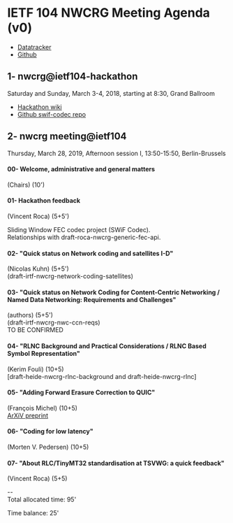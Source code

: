 # IETF 104 NWCRG Meeting Agenda (v0)

* [Datatracker](https://datatracker.ietf.org/rg/nwcrg/) 
* [Github](https://github.com/irtf-nwcrg/rg-materials/)


## 1- nwcrg@ietf104-hackathon

Saturday and Sunday, March 3-4, 2018, starting at 8:30, Grand Ballroom

* [Hackathon wiki](https://trac.ietf.org/trac/ietf/meeting/wiki/104hackathon)    
* [Github swif-codec repo](https://github.com/irtf-nwcrg/swif-codec)    


## 2- nwcrg meeting@ietf104

Thursday, March 28, 2019, Afternoon session I, 13:50-15:50, Berlin-Brussels

#### 00- Welcome, administrative and general matters
(Chairs) (10')

#### 01- Hackathon feedback
(Vincent Roca) (5+5')    

Sliding Window FEC codec project (SWiF Codec).    
Relationships with draft-roca-nwcrg-generic-fec-api.

#### 02- "Quick status on Network coding and satellites I-D"
(Nicolas Kuhn) (5+5')    
(draft-irtf-nwcrg-network-coding-satellites)

#### 03- "Quick status on Network Coding for Content-Centric Networking / Named Data Networking: Requirements and Challenges"
(authors) (5+5')    
(draft-irtf-nwcrg-nwc-ccn-reqs)    
TO BE CONFIRMED

#### 04- "RLNC Background and Practical Considerations / RLNC Based Symbol Representation"
(Kerim Fouli) (10+5)    
[draft-heide-nwcrg-rlnc-background and draft-heide-nwcrg-rlnc]

#### 05- "Adding Forward Erasure Correction to QUIC"
(François Michel) (10+5)    
[ArXiV preprint](https://arxiv.org/pdf/1809.04822.pdf)

#### 06- "Coding for low latency" 
(Morten V. Pedersen) (10+5)

#### 07- "About RLC/TinyMT32 standardisation at TSVWG: a quick feedback"
(Vincent Roca) (5+5)


--    
Total allocated time: 95'

Time balance: 25'
